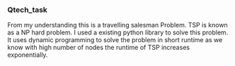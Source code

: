 ### Qtech_task

From my understanding this is a travelling salesman Problem. TSP is known as a NP hard problem. I used a existing python library to solve this problem. It uses dynamic programming to 
solve the problem in short runtime as we know with high number of nodes the runtime of TSP increases exponentially.
